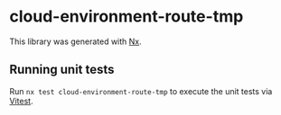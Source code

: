 # cloud-environment-route-tmp

This library was generated with [Nx](https://nx.dev).

## Running unit tests

Run `nx test cloud-environment-route-tmp` to execute the unit tests via [Vitest](https://vitest.dev/).
